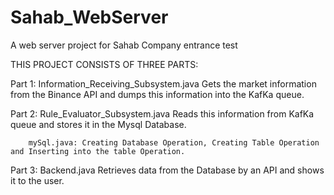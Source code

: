 # Sahab_WebServer
A web server project for Sahab Company entrance test

THIS PROJECT CONSISTS OF THREE PARTS:


Part 1: Information_Receiving_Subsystem.java
        Gets the market information from the Binance API and dumps this information into the KafKa queue.



Part 2: Rule_Evaluator_Subsystem.java
        Reads this information from KafKa queue and stores it in the Mysql Database.
        
        mySql.java: Creating Database Operation, Creating Table Operation and Inserting into the table Operation.
        
        
        
Part 3: Backend.java
        Retrieves data from the Database by an API and shows it to the user.
